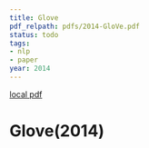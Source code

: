 ```yaml
---
title: Glove
pdf_relpath: pdfs/2014-GloVe.pdf
status: todo
tags:
- nlp
- paper
year: 2014
---
```


[local pdf](../../../pdfs/2014-GloVe.pdf)

# Glove(2014)
